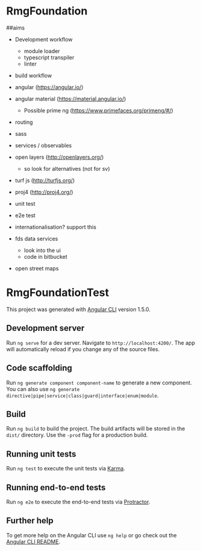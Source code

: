 # RmgFoundation

##aims

- Development workflow
    - module loader
    - typescript transpiler
    - linter

- build workflow

- angular (https://angular.io/)
- angular material (https://material.angular.io/)
    - Possible prime ng (https://www.primefaces.org/primeng/#/)
- routing
- sass
- services / observables
- open layers (http://openlayers.org/)
    - so look for alternatives (not for sv) 
- turf js (http://turfjs.org/)
- proj4 (http://proj4.org/)
- unit test
- e2e test

- internationalisation?
    support this

- fds data services 
    - look into the ui 
    - code in bitbucket
    

- open street maps


# RmgFoundationTest

This project was generated with [Angular CLI](https://github.com/angular/angular-cli) version 1.5.0.

## Development server

Run `ng serve` for a dev server. Navigate to `http://localhost:4200/`. The app will automatically reload if you change any of the source files.

## Code scaffolding

Run `ng generate component component-name` to generate a new component. You can also use `ng generate directive|pipe|service|class|guard|interface|enum|module`.

## Build

Run `ng build` to build the project. The build artifacts will be stored in the `dist/` directory. Use the `-prod` flag for a production build.

## Running unit tests

Run `ng test` to execute the unit tests via [Karma](https://karma-runner.github.io).

## Running end-to-end tests

Run `ng e2e` to execute the end-to-end tests via [Protractor](http://www.protractortest.org/).

## Further help

To get more help on the Angular CLI use `ng help` or go check out the [Angular CLI README](https://github.com/angular/angular-cli/blob/master/README.md).
